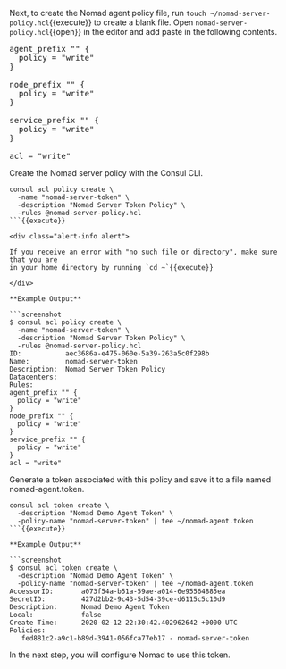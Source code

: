 <style type="text/css">
.lang-screenshot { -webkit-touch-callout: none; -webkit-user-select: none; -khtml-user-select: none; -moz-user-select: none; -ms-user-select: none; user-select: none; }
</style>

Next, to create the Nomad agent policy file, run `touch ~/nomad-server-policy.hcl`{{execute}}
to create a blank file. Open `nomad-server-policy.hcl`{{open}} in the editor and
add paste in the following contents.

<pre class="file" data-filename="nomad-server-policy.hcl" data-target="replace">
agent_prefix "" {
  policy = "write"
}

node_prefix "" {
  policy = "write"
}

service_prefix "" {
  policy = "write"
}

acl = "write"
</pre>

Create the Nomad server policy with the Consul CLI.

```shell
consul acl policy create \
  -name "nomad-server-token" \
  -description "Nomad Server Token Policy" \
  -rules @nomad-server-policy.hcl
```{{execute}}

<div class="alert-info alert">

If you receive an error with "no such file or directory", make sure that you are
in your home directory by running `cd ~`{{execute}}

</div>

**Example Output**

```screenshot
$ consul acl policy create \
  -name "nomad-server-token" \
  -description "Nomad Server Token Policy" \
  -rules @nomad-server-policy.hcl
ID:           aec3686a-e475-060e-5a39-263a5c0f298b
Name:         nomad-server-token
Description:  Nomad Server Token Policy
Datacenters:
Rules:
agent_prefix "" {
  policy = "write"
}
node_prefix "" {
  policy = "write"
}
service_prefix "" {
  policy = "write"
}
acl = "write"
```

Generate a token associated with this policy and save it to a file named
nomad-agent.token.

```shell
consul acl token create \
  -description "Nomad Demo Agent Token" \
  -policy-name "nomad-server-token" | tee ~/nomad-agent.token
```{{execute}}

**Example Output**

```screenshot
$ consul acl token create \
  -description "Nomad Demo Agent Token" \
  -policy-name "nomad-server-token" | tee ~/nomad-agent.token
AccessorID:       a073f54a-b51a-59ae-a014-6e95564885ea
SecretID:         427d2bb2-9c43-5d54-39ce-d6115c5c10d9
Description:      Nomad Demo Agent Token
Local:            false
Create Time:      2020-02-12 22:30:42.402962642 +0000 UTC
Policies:
   fed881c2-a9c1-b89d-3941-056fca77eb17 - nomad-server-token
```

In the next step, you will configure Nomad to use this token.
